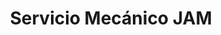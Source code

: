 ---
title: "Servicio Mecánico JAM"
url: /neuquen/servicio-mecanico-jam/
shop: reparación de automóviles
---